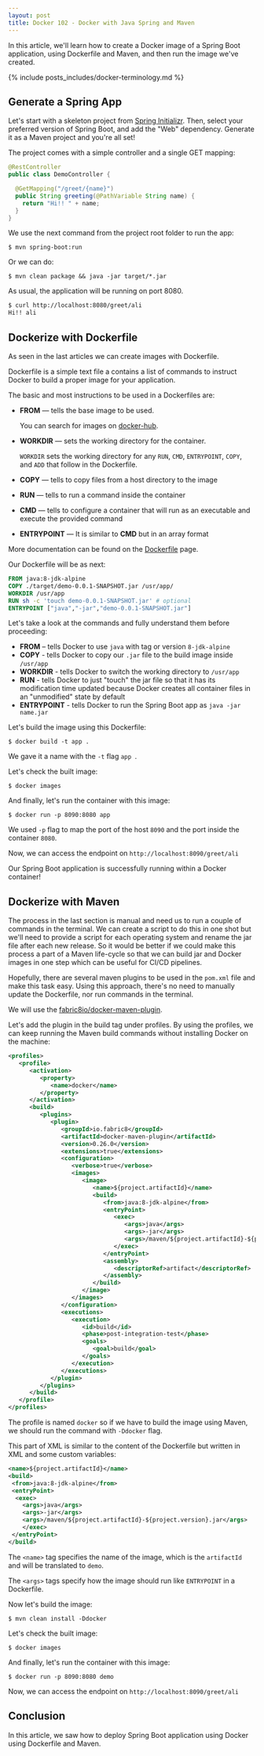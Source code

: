 ```yaml
---
layout: post
title: Docker 102 - Docker with Java Spring and Maven 
---
```


In this article, we'll learn how to create a Docker image of a Spring Boot application, using Dockerfile and Maven, and then run the image we've created.

{% include posts_includes/docker-terminology.md %}

## Generate a Spring App

Let's start with a skeleton project from [Spring Initializr](https://start.spring.io/). Then, select your preferred version of Spring Boot, and add the "Web" dependency. Generate it as a Maven project and you're all set!

The project comes with a simple controller and a single GET mapping:

```java
@RestController
public class DemoController {

  @GetMapping("/greet/{name}")
  public String greeting(@PathVariable String name) {
    return "Hi!! " + name;
  }
}
```

We use the next command from the project root folder to run the app:

`$ mvn spring-boot:run`

Or we can do:

`$ mvn clean package && java -jar target/*.jar` 

As usual, the application will be running on port 8080.

```sh
$ curl http://localhost:8080/greet/ali
Hi!! ali
```

## Dockerize with Dockerfile

As seen in the last articles we can create images with Dockerfile.

Dockerfile is a simple text file a contains a list of commands to instruct Docker to build a proper image for your application.

The basic and most instructions to be used in a Dockerfiles are:

- **FROM** — tells the base image to be used.

  You can search for images on [docker-hub](https://hub.docker.com/).

- **WORKDIR** — sets the working directory for the container. 

  `WORKDIR` sets the working directory for any `RUN`, `CMD`, `ENTRYPOINT`, `COPY`, and `ADD` that follow in the Dockerfile.

- **COPY** — tells to copy files from a host directory to the image

- **RUN** — tells to run a command inside the container

- **CMD** — tells to configure a container that will run as an executable and execute the provided command

- **ENTRYPOINT** — It is similar to **CMD** but in an array format

More documentation can be found on the [Dockerfile](https://docs.docker.com/engine/reference/builder/) page.

Our Dockerfile will be as next:

```dockerfile
FROM java:8-jdk-alpine
COPY ./target/demo-0.0.1-SNAPSHOT.jar /usr/app/
WORKDIR /usr/app
RUN sh -c 'touch demo-0.0.1-SNAPSHOT.jar' # optional
ENTRYPOINT ["java","-jar","demo-0.0.1-SNAPSHOT.jar"]
```

Let's take a look at the commands and fully understand them before proceeding:

- **FROM** – tells Docker to use `java` with tag or version `8-jdk-alpine`
- **COPY** - tells Docker to copy our `.jar` file to the build image inside `/usr/app`
- **WORKDIR** - tells Docker to switch the working directory to `/usr/app`
- **RUN** - tells Docker to just "touch" the jar file so that it has its modification time updated because Docker creates all container files in an "unmodified" state by default
- **ENTRYPOINT** - tells Docker to run the Spring Boot app as `java -jar name.jar`

Let's build the image using this Dockerfile:

`$ docker build -t app .`

We gave it a name with the `-t` flag `app `.

Let's check the built image:

`$ docker images`

And finally, let's run the container with this image:

`$ docker run -p 8090:8080 app `

We used `-p` flag to map the port of the host `8090` and the port inside the container `8080`.

Now, we can access the endpoint on `http://localhost:8090/greet/ali`

Our Spring Boot application is successfully running within a Docker container!

## Dockerize with Maven

The process in the last section is manual and need us to run a couple of commands in the terminal. We can create a script to do this in one shot but we'll need to provide a script for each operating system and rename the jar file after each new release. So it would be better if we could make this process a part of a Maven life-cycle so that we can build jar and Docker images in one step which can be useful for CI/CD pipelines.

Hopefully, there are several maven plugins to be used in the `pom.xml` file and make this task easy. Using this approach, there's no need to manually update the Dockerfile, nor run commands in the terminal.

We will use the [fabric8io/docker-maven-plugin](https://github.com/fabric8io/docker-maven-plugin).

Let's add the plugin in the build tag under profiles. By using the profiles, we can keep running the Maven build commands without installing Docker on the machine:

```xml
<profiles>
   <profile>
      <activation>
         <property>
            <name>docker</name>
         </property>
      </activation>
      <build>
         <plugins>
            <plugin>
               <groupId>io.fabric8</groupId>
               <artifactId>docker-maven-plugin</artifactId>
               <version>0.26.0</version>
               <extensions>true</extensions>
               <configuration>
                  <verbose>true</verbose>
                  <images>
                     <image>
                        <name>${project.artifactId}</name>
                        <build>
                           <from>java:8-jdk-alpine</from>
                           <entryPoint>
                              <exec>
                                 <args>java</args>
                                 <args>-jar</args>
                                 <args>/maven/${project.artifactId}-${project.version}.jar</args>
                              </exec>
                           </entryPoint>
                           <assembly>
                              <descriptorRef>artifact</descriptorRef>
                           </assembly>
                        </build>
                     </image>
                  </images>
               </configuration>
               <executions>
                  <execution>
                     <id>build</id>
                     <phase>post-integration-test</phase>
                     <goals>
                        <goal>build</goal>
                     </goals>
                  </execution>
               </executions>
            </plugin>
         </plugins>
      </build>
   </profile>
</profiles>
```

The profile is named `docker` so if we have to build the image using Maven, we should run the command with `-Ddocker` flag.

This part of XML is similar to the content of the Dockerfile but written in XML and some custom variables:

```xml
<name>${project.artifactId}</name>
<build>
 <from>java:8-jdk-alpine</from>
 <entryPoint>
  <exec>
    <args>java</args>
    <args>-jar</args>
    <args>/maven/${project.artifactId}-${project.version}.jar</args>
    </exec>
 </entryPoint>
</build>     
```

The `<name>` tag specifies the name of the image, which is the `artifactId` and will be translated to `demo`.

The `<args>` tags specify how the image should run like `ENTRYPOINT` in a Dockerfile.

Now let's build the image:

`$ mvn clean install -Ddocker `

Let's check the built image:

`$ docker images`

And finally, let's run the container with this image:

`$ docker run -p 8090:8080 demo `

Now, we can access the endpoint on `http://localhost:8090/greet/ali`

## Conclusion

In this article, we saw how to deploy Spring Boot application using Docker using Dockerfile and Maven.